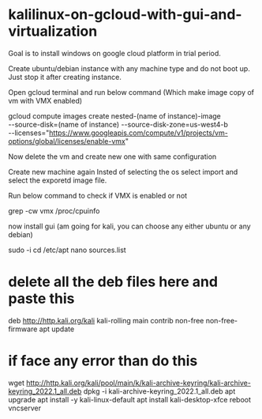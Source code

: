# kalilinux-on-gcloud-with-gui-and-virtualization

Goal is to install windows on google cloud platform in trial period.


Create ubuntu/debian instance with any machine type and do not boot up. Just stop it after creating instance.


Open gcloud terminal and run below command (Which make image copy of vm with VMX enabled)

gcloud compute images create nested-(name of instance)-image \
--source-disk=(name of instance) --source-disk-zone=us-west4-b \
 --licenses="https://www.googleapis.com/compute/v1/projects/vm-options/global/licenses/enable-vmx"
 
Now delete the vm and create new one with same configuration

Create new machine again 
Insted of selecting the os select import and select the exporetd image file.


Run below command to check if VMX is enabled or not

grep -cw vmx /proc/cpuinfo

now install gui (am going for kali, you can choose any either ubuntu or any debian)

sudo -i 
cd /etc/apt 
nano sources.list 
# delete all the deb files here and paste this
deb http://http.kali.org/kali kali-rolling main contrib non-free non-free-firmware
apt update 
# if face any error than do this 
wget http://http.kali.org/kali/pool/main/k/kali-archive-keyring/kali-archive-keyring_2022.1_all.deb 
dpkg -i kali-archive-keyring_2022.1_all.deb 
apt upgrade 
apt install -y kali-linux-default 
apt install kali-desktop-xfce 
reboot 
vncserver 
